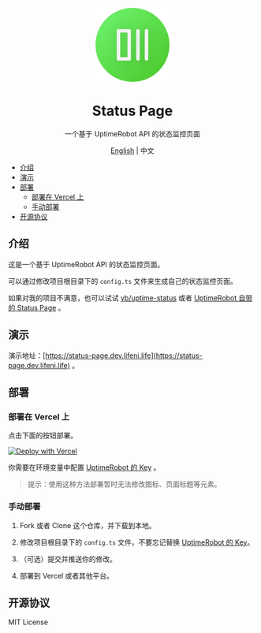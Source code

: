 <p align="center">
  <img width="150px" alt="Logo" src="public/logo.svg" />
</p>

<h1 align="center">Status Page</h1>
<p align="center">一个基于 UptimeRobot API 的状态监控页面</p>
<p align="center"><a href="README.md">English</a> | 中文</p>

- [介绍](#介绍)
- [演示](#演示)
- [部署](#部署)
  - [部署在 Vercel 上](#部署在-vercel-上)
  - [手动部署](#手动部署)
- [开源协议](#开源协议)

## 介绍

这是一个基于 UptimeRobot API 的状态监控页面。

可以通过修改项目根目录下的 `config.ts` 文件来生成自己的状态监控页面。

如果对我的项目不满意，也可以试试 [yb/uptime-status](https://github.com/yb/uptime-status) 或者 [UptimeRobot 自带的 Status Page](https://uptimerobot.com/status-page/) 。

## 演示

演示地址：[https://status-page.dev.lifeni.life](https://status-page.dev.lifeni.life) 。

## 部署

### 部署在 Vercel 上

点击下面的按钮部署。

[![Deploy with Vercel](https://vercel.com/button)](https://vercel.com/new/git/external?repository-url=https%3A%2F%2Fgithub.com%2FLifeni%2Fstatus-page&env=NEXT_PUBLIC_KEY&envDescription=UptimeRobot%20API%20Key&envLink=https%3A%2F%2Fuptimerobot.com%2Fdashboard.php%23mySettings&demo-title=Status%20Page&demo-description=A%20demo%20site%20for%20Status%20Page.&demo-url=https%3A%2F%2Fstatus-page.dev.lifeni.life&demo-image=https%3A%2F%2Ffile.lifeni.life%2Fstatus%2Fexample.jpg)

你需要在环境变量中配置 [UptimeRobot 的 Key](https://uptimerobot.com/dashboard.php#mySettings) 。

> 提示：使用这种方法部署暂时无法修改图标、页面标题等元素。

### 手动部署

1. Fork 或者 Clone 这个仓库，并下载到本地。

2. 修改项目根目录下的 `config.ts` 文件，不要忘记替换 [UptimeRobot 的 Key](https://uptimerobot.com/dashboard.php#mySettings)。

3. （可选）提交并推送你的修改。

4. 部署到 Vercel 或者其他平台。

## 开源协议

MIT License
